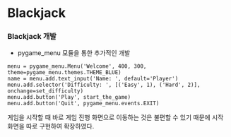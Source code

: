 # Blackjack

### Blackjack 개발

+ pygame_menu 모듈을 통한 추가적인 개발
```
menu = pygame_menu.Menu('Welcome', 400, 300, theme=pygame_menu.themes.THEME_BLUE)
name = menu.add.text_input('Name: ', default='Player')
menu.add.selector('Difficulty: ', [('Easy', 1), ('Hard', 2)], onchange=set_difficulty)
menu.add.button('Play', start_the_game)
menu.add.button('Quit', pygame_menu.events.EXIT)
```
게임을 시작할 때 바로 게임 진행 화면으로 이동하는 것은 불편할 수 있기 때문에 시작 화면을 따로 구현하여 확장하였다.
